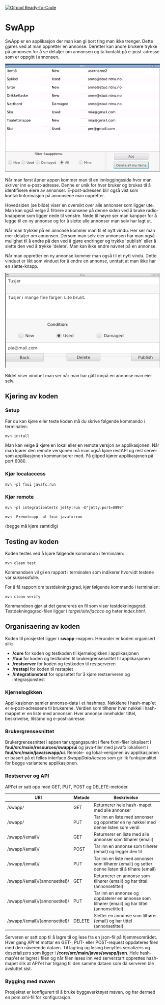 [![Gitpod Ready-to-Code](https://img.shields.io/badge/Gitpod-Ready--to--Code-blue?logo=gitpod)](https://gitpod.idi.ntnu.no/#https://gitlab.stud.idi.ntnu.no/it1901/groups-2020/gr2065/gr2065) 

# SwApp
 
SwApp er en applikasjon der man kan gi bort ting man ikke trenger. Dette gjøres ved at man oppretter en annonse. Deretter kan andre brukere trykke på annonsen for å se detaljer om annonsen og ta kontakt på e-post-adresse som er oppgitt i annonsen. 

![](images/viewpage.PNG)

Når man først åpner appen kommer man til en innloggingsside hvor man skriver inn e-post-adresse. Denne er unik for hver bruker og brukes til å identifisere eiere av annonser. E-post-adressen blir også vist som kontaktinformasjon på annonsene man oppretter.

Hovedsiden (se bilde) viser en oversikt over alle annonser som ligger ute. Man kan også velge å filtrere annonsene på denne siden ved å bruke radio-knappene som ligger nede til venstre. Nede til høyre ser man kanpper for å legge til en ny annonse og for å slette alle annonser man selv har lagt ut.

Når man trykker på en annonse kommer man til et nytt vindu. Her ser man mer detaljer om annonsen. Dersom man selv eier annonsen har man også mulighet til å endre på den ved å gjøre endringer og trykke 'publish' eller å slette den ved å trykke 'delete'. Man kan ikke endre navnet på en annonse.

Når man oppretter en ny annonse kommer man også til et nytt vindu. Dette vinduet er likt som vinduet for å endre en annonse, unntatt at man ikke har en slette-knapp.

![](images/swappItemView.PNG)

Bildet viser vinduet man ser når man har gått innpå en annonse man eier selv.

## Kjøring av koden
### Setup
Før du kan kjøre eller teste koden må du skrive følgende kommando i terminalen:
```
mvn install
```
Man kan velge å kjøre en lokal eller en remote versjon av applikasjonen.
Når man kjører den remote versjonen må man også kjøre restAPI og rest server som applikasjonen kommuniserer med. På gitpod kjører applikasjonen på port 6080.

### Kjør localaccess
```
mvn -pl fxui javafx:run
```

### Kjør remote
```
mvn -pl integrationtests jetty:run -D"jetty.port=8999"
```

```
mvn -Premoteapp -pl fxui javafx:run
```
(begge må kjøre samtidig)

## Testing av koden
Koden testes ved å kjøre følgende kommando i terminalen:
```
mvn clean test
```
Kommandoen vil gi en rapport i terminalen som indikerer hvorvidt testene var suksessfulle. 

For å få rapport om testdekningsgrad, kjør følgende kommando i terminalen:
```
mvn clean verify
```
Kommandoen gjør at det genereres en fil som viser testdekningsgrad. Testdekningsgrad-filen ligger i *target/site/jacoco* og heter *index.html*.

## Organisaering av koden 

Koden til prosjektet ligger i **swapp**-mappen. Herunder er koden organisert slik:
- **/core** for koden og testkoden til kjernelogikken i applikasjonen
- **/fxui** for koden og testkoden til brukergrensesnittet til applikasjonen
- **/restserver** for koden og testkoden til restserveren
- **/restapi** for koden til restapiet
- **/integrationstest** for oppsettet for å kjøre restserveren og integrasjonstest
 
### Kjernelogikken
Applikasjonen samler annonse-data i et hashmap. Nøkklene i hash-map'et er e-post-adressene til brukerene. Verdien som tilhører hver nøkkel i hash-mappet er en liste med annonser. Hver annonse inneholder tittel, beskrivelse, tilstand og e-post-adresse.

### Brukergrensesnittet
Brukergrensesnittet i appen tar utgangspunkt i flere fxml-filer lokalisert i **fxui/src/main/resources/swapp/ui** og java-filer med javafx lokalisert i **fxui/src/main/java/swapp/ui**. Remote- og lokal-versjonen av applikasjonen er basert på et felles interface *SwappDataAccess* som gir lik funksjonalitet for begge variantene applikasjonen.


### Restserver og API
API'et er satt opp med GET, PUT, POST og DELETE-metoder.

| URI                            | Metode    | Beskrivelse                                           
| ------------------------------ | --------- | ----------------------------------------------------- 
| /swapp/                        | GET       | Returnerer hele hash-mapet med alle annonser          
| /swapp/                        | PUT       | Tar inn en liste med annonser og oppretter en ny nøkkel med denne listen som verdi
| /swapp/{email}/                | GET       | Returnerer en liste med alle annonser som tilhører {email}
| /swapp/{email}/                | POST      | Tar inn en annonse som tilhører {email} og legger den til
| /swapp/{email}/                | PUT       | Tar inn en liste med annonser som tilhører {email} og setter denne listen til å tilhøre {email}
| /swapp/{email}/{annonsetitel}/ | GET       | Returnerer en annonse som tilhører {email} og har tittel {annonsetittel}
| /swapp/{email}/{annonsetitel}/ | PUT       | Tar inn en annonse og oppdaterer en annonse som tilhører {email} og har tittel {annonsetittel}
| /swapp/{email}/{annonsetitel}/ | DELETE    | Sletter en annonse som tilhører {email} og har tittel {annonsetittel}

Serveren er satt opp til å lagre til og lese fra en json-fil på hjemmeområdet. Hver gang API'et mottar en GET-, PUT- eller POST-request oppdateres filen med den nåverende dataen. Til lagring og lesing benyttes serializers og deserializers som ligger i **/core/src/main/javas/swapp/json**. Hele hash-map'et er lagret i filen og når filen leses inn ved serverstart opprettes hash-mapet slik at API'et har tilgang til den samme dataen som da serveren ble avsluttet sist.

### Bygging med maven 
Prosjektet er konfigurert til å bruke byggeverktøyet maven, og har dermed en pom.xml-fil for konfigurasjon. 
